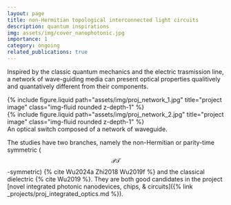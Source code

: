 ```yaml
---
layout: page
title: non-Hermitian topological interconnected light circuits
description: quantum inspirations
img: assets/img/cover_nanophotonic.jpg
importance: 1
category: ongoing
related_publications: true
---
```


Inspired by the classic quantum mechanics and the electric trasmission line, a network of wave-guiding media can present optical properties qualitively and quantatively different from their components.

<div class="row justify-content-sm-center">
    <div class="col-sm-6 mt-3 mt-md-0">
        {% include figure.liquid path="assets/img/proj_network_1.jpg" title="project image" class="img-fluid rounded z-depth-1" %}
    </div>
    <div class="col-sm-6 mt-3 mt-md-0">
        {% include figure.liquid path="assets/img/proj_network_2.jpg" title="project image" class="img-fluid rounded z-depth-1" %}
    </div>
</div>
<div class="caption">
    An optical switch composed of a network of waveguide.
</div>

The studies have two branches, namely the non-Hermitian or parity-time symmetric ($$\mathcal{PT}$$-symmetric) {% cite Wu2024a Zhi2018 Wu2019f %} and the classical dielectric {% cite Wu2019 %}.
They are both good candidates in the project [novel integrated photonic nanodevices, chips, & circuits]({% link _projects/proj_integrated_optics.md %}).